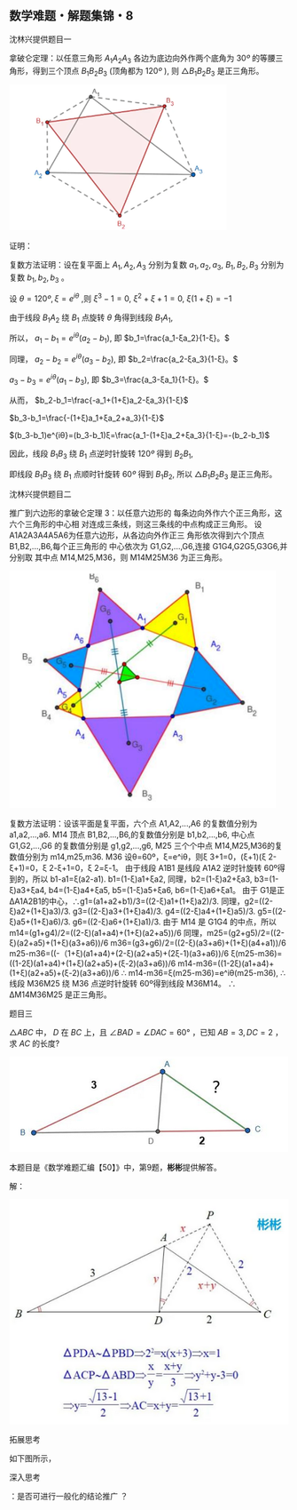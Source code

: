 ## 数学难题・解题集锦・8

沈林兴提供题目一

拿破仑定理：以任意三角形 $A_1A_2A_3$ 各边为底边向外作两个底角为 $30º$ 的等腰三角形，得到三个顶点 $B_1B_2B_3$ (顶角都为 $120º$ ), 则 $\triangle B_1B_2B_3$ 是正三角形。

![图](/pics/p66-1.png)

证明：

复数方法证明：设在复平面上 $A_1,A_2,A_3$ 分别为复数 $a_1,a_2,a_3,$ $B_1,B_2,B_3$ 分别为复数 $b_1,b_2,b_3$ 。

设 $θ=120º,ξ=e^{iθ}$ ,则 $ξ^3-1=0,$ $ξ^2+ξ+1=0,$ $ξ(1+ξ)=-1$

由于线段 $B_1A_2$ 绕 $B_1$ 点旋转 $θ$ 角得到线段 $B_1A_1,$

所以， $a_1-b_1=e^{iθ}(a_2-b_1),$ 即 $b_1=\frac{a_1-ξa_2}{1-ξ}。$

同理， $a_2-b_2=e^{iθ}(a_3-b_2),$ 即 $b_2=\frac{a_2-ξa_3}{1-ξ}。$

$a_3-b_3=e^{iθ}(a_1-b_3),$ 即 $b_3=\frac{a_3-ξa_1}{1-ξ}。$

从而， $b_2-b_1=\frac{-a_1+(1+ξ)a_2-ξa_3}{1-ξ}$

$b_3-b_1=\frac{-(1+ξ)a_1+ξa_2+a_3}{1-ξ}$

$(b_3-b_1)e^{iθ}=(b_3-b_1)ξ=\frac{a_1-(1+ξ)a_2+ξa_3}{1-ξ}=-(b_2-b_1)$

因此，线段 $B_1B_3$ 绕 $B_1$ 点逆时针旋转 $120º$ 得到 $B_2B_1,$ 

即线段 $B_1B_3$ 绕 $B_1$ 点顺时针旋转 $60º$ 得到 $B_1B_2,$ 所以 $\triangle B_1B_2B_3$ 是正三角形。

沈林兴提供题目二

推广到六边形的拿破仑定理 3：以任意六边形的 每条边向外作六个正三角形，这六个三角形的中心相 对连成三条线，则这三条线的中点构成正三角形。 设 A1A2A3A4A5A6为任意六边形，从各边向外作正三 角形依次得到六个顶点 B1,B2,...,B6,每个正三角形的 中心依次为 G1,G2,...,G6,连接 G1G4,G2G5,G3G6,并分别取 其中点 M14,M25,M36，则 M14M25M36 为正三角形。

![图](/pics/p66-2.png)

复数方法证明：设该平面是复平面，六个点 A1,A2,...,A6 的复数值分别为 a1,a2,...,a6. M14 顶点 B1,B2,...,B6,的复数值分别是 b1,b2,...,b6, 中心点 G1,G2,...,G6 的复数值分别是 g1,g2,...,g6, M25 三个个中点 M14,M25,M36的复数值分别为 m14,m25,m36. M36 设θ=60º，ξ=e^iθ，则ξ 3+1=0，(ξ+1)(ξ 2-ξ+1)=0，ξ 2-ξ+1=0，ξ 2=ξ-1。 由于线段 A1B1 是线段 A1A2 逆时针旋转 60º得到的，所以 b1-a1=ξ(a2-a1). b1=(1-ξ)a1+ξa2, 同理，b2=(1-ξ)a2+ξa3, b3=(1-ξ)a3+ξa4, b4=(1-ξ)a4+ξa5, b5=(1-ξ)a5+ξa6, b6=(1-ξ)a6+ξa1。 由于 G1是正ΔA1A2B1的中心，∴g1=(a1+a2+b1)/3=((2-ξ)a1+(1+ξ)a2)/3. 同理，g2=((2-ξ)a2+(1+ξ)a3)/3. g3=((2-ξ)a3+(1+ξ)a4)/3. g4=((2-ξ)a4+(1+ξ)a5)/3. g5=((2-ξ)a5+(1+ξ)a6)/3. g6=((2-ξ)a6+(1+ξ)a1)/3. 由于 M14 是 G1G4 的中点，所以 m14=(g1+g4)/2=((2-ξ)(a1+a4)+(1+ξ)(a2+a5))/6 同理，m25=(g2+g5)/2=((2-ξ)(a2+a5)+(1+ξ)(a3+a6))/6 m36=(g3+g6)/2=((2-ξ)(a3+a6)+(1+ξ)(a4+a1))/6 m25-m36=((-（1+ξ)(a1+a4)+(2-ξ)(a2+a5)+(2ξ-1)(a3+a6))/6 ξ(m25-m36)=((1-2ξ)(a1+a4)+(1+ξ)(a2+a5)+(ξ-2)(a3+a6))/6 m14-m36=((1-2ξ)(a1+a4)+(1+ξ)(a2+a5)+(ξ-2)(a3+a6))/6 ∴ m14-m36=ξ(m25-m36)=e^iθ(m25-m36), ∴ 线段 M36M25 绕 M36 点逆时针旋转 60º得到线段 M36M14。 ∴ ΔM14M36M25 是正三角形。 

题目三

$\triangle ABC$ 中， $D$ 在 $BC$ 上，且 $\angle BAD=\angle DAC=60°$ ，已知 $AB=3,DC=2$ ，求 $AC$ 的长度?

![图](/pics/p66-3.png)

本题目是《数学难题汇编【50】》中，第9题，**彬彬**提供解答。

解：

![图](/pics/p66-4.png)

拓展思考

如下图所示，

深入思考

：是否可进行一般化的结论推广 ？





